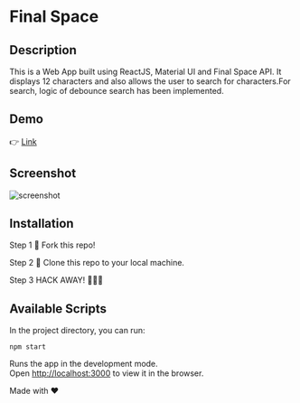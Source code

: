 # Final Space

## Description

This is a Web App built using ReactJS, Material UI and Final Space API. It displays 12 characters and also allows the user to search for characters.For search, logic of debounce search has been implemented.

## Demo

👉 [Link](https://focused-fermi-ad8c33.netlify.app/)

## Screenshot

![screenshot](https://user-images.githubusercontent.com/4997491/115943631-a4cc4200-a4ce-11eb-8bf2-b290c6760df3.JPG)

## Installation

Step 1
🍴 Fork this repo!

Step 2
👯 Clone this repo to your local machine.

Step 3
HACK AWAY! 🔨🔨🔨

## Available Scripts

In the project directory, you can run:

`npm start`

Runs the app in the development mode.<br />
Open [http://localhost:3000](http://localhost:3000) to view it in the browser.

Made with ❤
